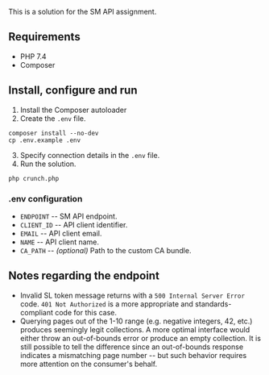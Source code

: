 This is a solution for the SM API assignment.

## Requirements

- PHP 7.4
- Composer

## Install, configure and run

1. Install the Composer autoloader
2. Create the `.env` file.

```
composer install --no-dev
cp .env.example .env
```

3. Specify connection details in the `.env` file.
4. Run the solution.

```
php crunch.php
```

### .env configuration

- `ENDPOINT` -- SM API endpoint.
- `CLIENT_ID` -- API client identifier.
- `EMAIL` -- API client email.
- `NAME` -- API client name.
- `CA_PATH` -- *(optional)* Path to the custom CA bundle.

## Notes regarding the endpoint

- Invalid SL token message returns with a `500 Internal Server Error` code. `401 Not Authorized` is a more appropriate and standards-compliant code for this case.
- Querying pages out of the 1-10 range (e.g. negative integers, 42, etc.) produces seemingly legit collections. A more optimal interface would either throw an out-of-bounds error or produce an empty collection. It is still possible to tell the difference since an out-of-bounds response indicates a mismatching page number -- but such behavior requires more attention on the consumer's behalf.
